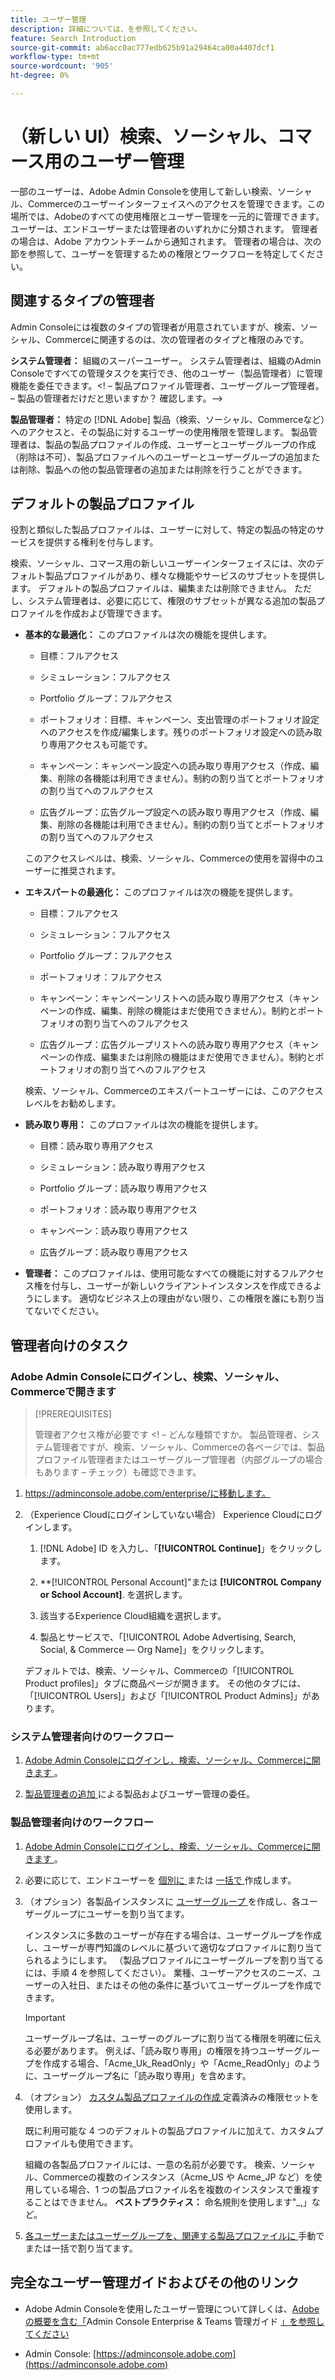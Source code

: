```yaml
---
title: ユーザー管理
description: 詳細については、を参照してください。
feature: Search Introduction
source-git-commit: ab6acc0ac777edb625b91a29464ca00a4407dcf1
workflow-type: tm+mt
source-wordcount: '905'
ht-degree: 0%

---
```


# （新しい UI）検索、ソーシャル、コマース用のユーザー管理

一部のユーザーは、Adobe Admin Consoleを使用して新しい検索、ソーシャル、Commerceのユーザーインターフェイスへのアクセスを管理できます。この場所では、Adobeのすべての使用権限とユーザー管理を一元的に管理できます。 ユーザーは、エンドユーザーまたは管理者のいずれかに分類されます。 管理者の場合は、Adobe アカウントチームから通知されます。 管理者の場合は、次の節を参照して、ユーザーを管理するための権限とワークフローを特定してください。<!-- How can you see what your user role is, or will your Adobe Account Team tell you? -->

## 関連するタイプの管理者

Admin Consoleには複数のタイプの管理者が用意されていますが、検索、ソーシャル、Commerceに関連するのは、次の管理者のタイプと権限のみです。

**システム管理者：** 組織のスーパーユーザー。 システム管理者は、組織のAdmin Consoleですべての管理タスクを実行でき、他のユーザー（製品管理者）に管理機能を委任できます。&lt;! – 製品プロファイル管理者、ユーザーグループ管理者。   – 製品の管理者だけだと思いますか？  確認します。—>

**製品管理者：** 特定の [!DNL Adobe] 製品（検索、ソーシャル、Commerceなど）へのアクセスと、その製品に対するユーザーの使用権限を管理します。 製品管理者は、製品の製品プロファイルの作成、ユーザーとユーザーグループの作成（削除は不可）、製品プロファイルへのユーザーとユーザーグループの追加または削除、製品への他の製品管理者の追加または削除を行うことができます。

<!--
**Product profile admin:** Manages assigned product profiles for individual products. A product profile admin can add (but not remove) users and user groups to the organization; add or remove users and user groups from product profiles; and assign or revoke permissions from product profiles. [I don't think this is applicable: and manage the product roles for product profiles.]

**User group admin:** Manages assigned user groups and their access rights. A user group admin can add or remove users from groups and add or remove user group admins from groups.
-->

## デフォルトの製品プロファイル

役割と類似した製品プロファイルは、ユーザーに対して、特定の製品の特定のサービスを提供する権利を付与します。

検索、ソーシャル、コマース用の新しいユーザーインターフェイスには、次のデフォルト製品プロファイルがあり、様々な機能やサービスのサブセットを提供します。 デフォルトの製品プロファイルは、編集または削除できません。 ただし、システム管理者は、必要に応じて、権限のサブセットが異なる追加の製品プロファイルを作成および管理できます。

* **基本的な最適化：** このプロファイルは次の機能を提供します。

   * 目標：フルアクセス

   * シミュレーション：フルアクセス

   * Portfolio グループ：フルアクセス

   * ポートフォリオ：目標、キャンペーン、支出管理のポートフォリオ設定へのアクセスを作成/編集します。残りのポートフォリオ設定への読み取り専用アクセスも可能です。

   * キャンペーン：キャンペーン設定への読み取り専用アクセス（作成、編集、削除の各機能は利用できません）。制約の割り当てとポートフォリオの割り当てへのフルアクセス <!-- Is that the correct wording? -->

   * 広告グループ：広告グループ設定への読み取り専用アクセス（作成、編集、削除の各機能は利用できません）。制約の割り当てとポートフォリオの割り当てへのフルアクセス <!-- Is that the correct wording? -->

  このアクセスレベルは、検索、ソーシャル、Commerceの使用を習得中のユーザーに推奨されます。

* **エキスパートの最適化：** このプロファイルは次の機能を提供します。

   * 目標：フルアクセス

   * シミュレーション：フルアクセス

   * Portfolio グループ：フルアクセス

   * ポートフォリオ：フルアクセス

   * キャンペーン：キャンペーンリストへの読み取り専用アクセス（キャンペーンの作成、編集、削除の機能はまだ使用できません）。制約とポートフォリオの割り当てへのフルアクセス <!-- Is that the correct wording? -->

   * 広告グループ：広告グループリストへの読み取り専用アクセス（キャンペーンの作成、編集または削除の機能はまだ使用できません）。制約とポートフォリオの割り当てへのフルアクセス <!-- Is that the correct wording? -->

  検索、ソーシャル、Commerceのエキスパートユーザーには、このアクセスレベルをお勧めします。

* **読み取り専用：** このプロファイルは次の機能を提供します。

   * 目標：読み取り専用アクセス

   * シミュレーション：読み取り専用アクセス

   * Portfolio グループ：読み取り専用アクセス

   * ポートフォリオ：読み取り専用アクセス

   * キャンペーン：読み取り専用アクセス

   * 広告グループ：読み取り専用アクセス

* **管理者：** このプロファイルは、使用可能なすべての機能に対するフルアクセス権を付与し、ユーザーが新しいクライアントインスタンスを作成できるようにします。 適切なビジネス上の理由がない限り、この権限を誰にも割り当てないでください。

<!-- Do I need to include this? If so, adjust wording as needed

## Product-specific instances

 -->

## 管理者向けのタスク

### Adobe Admin Consoleにログインし、検索、ソーシャル、Commerceで開きます

>[!PREREQUISITES]
>
>管理者アクセス権が必要です &lt;! – どんな種類ですか。 製品管理者、システム管理者ですが、検索、ソーシャル、Commerceの各ページでは、製品プロファイル管理者またはユーザーグループ管理者（内部グループの場合もあります – チェック）も確認できます。

1. https://adminconsole.adobe.com/enterprise/に移動します。

1. （Experience Cloudにログインしていない場合） Experience Cloudにログインします。

   1. [!DNL Adobe] ID を入力し、「**[!UICONTROL Continue]**」をクリックします。

   1. **[!UICONTROL Personal Account]&quot;または **[!UICONTROL Company or School Account]**.<!-- Will it necessarily be "Company or School Account?" --> を選択します。

   1. 該当するExperience Cloud組織を選択します。

   1. 製品とサービスで、「[!UICONTROL Adobe Advertising, Search, Social, & Commerce — Org Name]」をクリックします。

   デフォルトでは、検索、ソーシャル、Commerceの「[!UICONTROL Product profiles]」タブに商品ページが開きます。 その他のタブには、「[!UICONTROL Users]」および「[!UICONTROL Product Admins]」があります。

### システム管理者向けのワークフロー

1. [Adobe Admin Consoleにログインし、検索、ソーシャル、Commerceに開きます ](#open-admin-console)。

1. [ 製品管理者の追加 ](https://helpx.adobe.com/enterprise/using/admin-roles.html#enterprise) による製品およびユーザー管理の委任。

<!-- what else? -->

### 製品管理者向けのワークフロー

1. [Adobe Admin Consoleにログインし、検索、ソーシャル、Commerceに開きます ](#open-admin-console)。

1. 必要に応じて、エンドユーザーを [ 個別に ](https://helpx.adobe.com/enterprise/using/manage-users-individually.html) または [ 一括で ](https://helpx.adobe.com/enterprise/using/bulk-upload-users.html) 作成します。

1. （オプション）各製品インスタンスに [ ユーザーグループ ](https://helpx.adobe.com/enterprise/using/user-groups.html) を作成し、各ユーザーグループにユーザーを割り当てます。

   インスタンスに多数のユーザーが存在する場合は、ユーザーグループを作成し、ユーザーが専門知識のレベルに基づいて適切なプロファイルに割り当てられるようにします。 （製品プロファイルにユーザーグループを割り当てるには、手順 4 を参照してください）。 業種、ユーザーアクセスのニーズ、ユーザーの入社日、またはその他の条件に基づいてユーザーグループを作成できます。

   >[!IMPORTANT]
   >
   >ユーザーグループ名は、ユーザーのグループに割り当てる権限を明確に伝える必要があります。 例えば、「読み取り専用」の権限を持つユーザーグループを作成する場合、「Acme_Uk_ReadOnly」や「Acme_ReadOnly」のように、ユーザーグループ名に「読み取り専用」を含めます。

1. （オプション） [ カスタム製品プロファイルの作成 ](https://helpx.adobe.com/enterprise/using/manage-product-profiles.html) 定義済みの権限セットを使用します。

   既に利用可能な 4 つのデフォルトの製品プロファイルに加えて、カスタムプロファイルも使用できます。

   組織の各製品プロファイルには、一意の名前が必要です。 検索、ソーシャル、Commerceの複数のインスタンス（Acme_US や Acme_JP など）を使用している場合、1 つの製品プロファイル名を複数のインスタンスで重複することはできません。 **ベストプラクティス：** 命名規則を使用します&quot;<Name>_<Instance>,」など。

1. [ 各ユーザーまたはユーザーグループを、関連する製品プロファイルに ](https://helpx.adobe.com/enterprise/using/manage-product-profiles.html) 手動でまたは一括で割り当てます。

## 完全なユーザー管理ガイドおよびその他のリンク

* Adobe Admin Consoleを使用したユーザー管理について詳しくは、[Adobeの概要を含む「](https://helpx.adobe.com/enterprise/admin-guide.html)Admin Console Enterprise &amp; Teams 管理ガイド [」を参照してください ](https://helpx.adobe.com/jp/enterprise/using/admin-console.html)

* Admin Console: [https://adminconsole.adobe.com](https://adminconsole.adobe.com)
